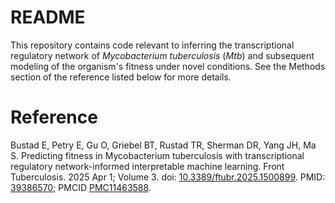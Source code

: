 # README

This repository contains code relevant to inferring the transcriptional regulatory network of _Mycobacterium tuberculosis_ (_Mtb_) and subsequent modeling of the organism's fitness under novel conditions. See the Methods section of the reference listed below for more details.

# Reference

Bustad E, Petry E, Gu O, Griebel BT, Rustad TR, Sherman DR, Yang JH, Ma S. Predicting fitness in Mycobacterium tuberculosis with transcriptional regulatory network-informed interpretable machine learning. Front Tuberculosis. 2025 Apr 1; Volume 3. doi: [10.3389/ftubr.2025.1500899](https://doi.org/10.3389/ftubr.2025.1500899). PMID: [39386570](https://pubmed.ncbi.nlm.nih.gov/39386570/); PMCID [PMC11463588](https://pmc.ncbi.nlm.nih.gov/articles/PMC11463588/).